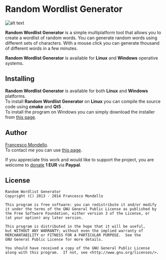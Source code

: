  # Random Wordlist Generator

![alt text](http://random-wordlist-generator.sourceforge.net/Random-Wordlist-Generator.png "Random Wordlist Generator")

**Random Wordlist Generator** is a simple multiplatform tool that allows you to create a wordlist of random words.
You can generate random words using different sets of characters.
With a mouse click you can generate thousand of different words in a few minutes.

**Random Wordlist Generator** is available for **Linux** and **Windows** operative systems.

## Installing

**Random Wordlist Generator** is available for both **Linux** and **Windows** platforms.  
To install **Random Wordlist Generator** on **Linux** you can compile the source code using **cmake** and **Qt5** .  
To install the program on Windows you can simply download the installer from [this page](http://random-wordlist-generator.sourceforge.net/).

## Author

[Francesco Mondello](http://random-wordlist-generator.sourceforge.net/).  
To contact me you can use [this page](http://random-wordlist-generator.sourceforge.net/).  
  
If you appreciate this work and would like to support the project, you are welcome to [donate](https://www.paypal.com/cgi-bin/webscr?cmd=_s-xclick&hosted_button_id=TZ9BUC4YDYJF2) **1 EUR** via **Paypal**.  

## License
 
    Random Wordlist Generator
    Copyright (C) 2013 - 2014 Francesco Mondello

    This program is free software: you can redistribute it and/or modify
    it under the terms of the GNU General Public License as published by
    the Free Software Foundation, either version 3 of the License, or
    (at your option) any later version.

    This program is distributed in the hope that it will be useful,
    but WITHOUT ANY WARRANTY; without even the implied warranty of
    MERCHANTABILITY or FITNESS FOR A PARTICULAR PURPOSE.  See the
    GNU General Public License for more details.

    You should have received a copy of the GNU General Public License
    along with this program.  If not, see <http://www.gnu.org/licenses/>. 
